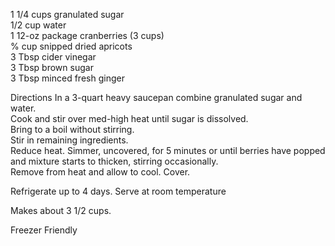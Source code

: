 ---
---

1 1/4 cups granulated sugar  
1/2 cup water  
1 12-oz package cranberries (3 cups)  
% cup snipped dried apricots  
3 Tbsp cider vinegar   
3 Tbsp brown sugar  
3 Tbsp minced fresh ginger 


Directions 
In a 3-quart heavy saucepan combine granulated sugar and water.  
Cook and stir over med-high heat until sugar is dissolved.  
Bring to a boil without stirring.  
Stir in remaining ingredients.  
Reduce heat. Simmer, uncovered, for 5 minutes or until berries have popped and mixture starts to thicken, stirring occasionally.  
Remove from heat and allow to cool. Cover.

Refrigerate up to 4 days. Serve at room temperature 

Makes about 3 1/2 cups. 

Freezer Friendly